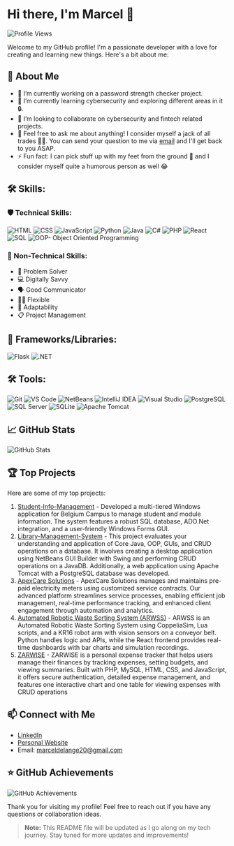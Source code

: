 # Hi there, I'm Marcel 👋

![Profile Views](https://komarev.com/ghpvc/?username=Cellie0320)

Welcome to my GitHub profile! I'm a passionate developer with a love for creating and learning new things.
Here's a bit about me:

##  👤  About Me
- 🔭 I’m currently working on a password strength checker project.
- 🌱 I’m currently learning cybersecurity and exploring different areas in it 🔒.
- 👯 I’m looking to collaborate on cybersecurity and fintech related projects.
- 💬 Feel free to ask me about anything! I consider myself a jack of all trades 🧰😜. You can send your question to me via [email](#-connect-with-me) and I'll get back to you ASAP.
- ⚡ Fun fact: I can pick stuff up with my feet from the ground 🦶 and I consider myself quite a humorous person as well 😂


## 🛠️ Skills:
### 🛡️ Technical Skills:
  ![HTML](https://img.shields.io/badge/HTML-E34F26?style=flat-square&logo=html5&logoColor=white)
  ![CSS](https://img.shields.io/badge/CSS-1572B6?style=flat-square&logo=css3&logoColor=white)
  ![JavaScript](https://img.shields.io/badge/JavaScript-F7DF1E?style=flat-square&logo=javascript&logoColor=black)
  ![Python](https://img.shields.io/badge/Python-3776AB?style=flat-square&logo=python&logoColor=white)
  ![Java](https://img.shields.io/badge/Java-007396?style=flat-square&logo=java&logoColor=white)
  ![C#](https://img.shields.io/badge/C%23-239120?style=flat-square&logo=c-sharp&logoColor=white)
  ![PHP](https://img.shields.io/badge/PHP-777BB4?style=flat-square&logo=php&logoColor=white)
  ![React](https://img.shields.io/badge/React-61DAFB?style=flat-square&logo=react&logoColor=black)
  ![SQL](https://img.shields.io/badge/SQL-4479A1?style=flat-square&logo=sql&logoColor=white)
  ![OOP- Object Oriented Programming](https://img.shields.io/badge/OOP-blue?style=flat-square&logo=object-group&logoColor=white)

### 🌟 Non-Technical Skills:
- 🧩 Problem Solver
- 💻 Digitally Savvy
- 🗣️ Good Communicator
- 🤸‍♂️ Flexible
- 🌱 Adaptability
- 📋 Project Management

## 🚀 Frameworks/Libraries:
![Flask](https://img.shields.io/badge/Flask-000000?style=flat-square&logo=flask&logoColor=white)
![.NET](https://img.shields.io/badge/.NET-512BD4?style=flat-square&logo=dotnet&logoColor=white)
  
## 🛠️ Tools:
![Git](https://img.shields.io/badge/Git-F05032?style=flat-square&logo=git&logoColor=white)
![VS Code](https://img.shields.io/badge/VS%20Code-007ACC?style=flat-square&logo=visual-studio-code&logoColor=white)
![NetBeans](https://img.shields.io/badge/NetBeans-1B6AC6?style=flat-square&logo=apache-netbeans-ide&logoColor=white)
![IntelliJ IDEA](https://img.shields.io/badge/IntelliJ%20IDEA-000000?style=flat-square&logo=intellij-idea&logoColor=white)
![Visual Studio](https://img.shields.io/badge/Visual%20Studio-5C2D91?style=flat-square&logo=visual-studio&logoColor=white)
![PostgreSQL](https://img.shields.io/badge/PostgreSQL-336791?style=flat-square&logo=postgresql&logoColor=white)
![SQL Server](https://img.shields.io/badge/SQL%20Server-CC2927?style=flat-square&logo=microsoft-sql-server&logoColor=white)
![SQLite](https://img.shields.io/badge/SQLite-003B57?style=flat-square&logo=sqlite&logoColor=white)
![Apache Tomcat](https://img.shields.io/badge/Apache%20Tomcat-F8DC75?style=flat-square&logo=apache-tomcat&logoColor=black)

## 📈 GitHub Stats

![GitHub Stats](https://github-readme-stats.vercel.app/api?username=Cellie0320&show_icons=true&theme=radical)

## 🏆 Top Projects

Here are some of my top projects:

1. [Student-Info-Management](https://github.com/Ashley-Vetter/Student-Info-Management) - Developed a multi-tiered Windows application for Belgium Campus to manage student and module information. The system features a robust SQL database, ADO.Net integration, and a user-friendly Windows Forms GUI.
2. [Library-Management-System](https://github.com/Chandri0406/Library-Management-System) - This project evaluates your understanding and application of Core Java, OOP, GUIs, and CRUD operations on a database. It involves creating a desktop application using NetBeans GUI Builder with Swing and performing CRUD operations on a JavaDB. Additionally, a web application using Apache Tomcat with a PostgreSQL database was developed.
3. [ApexCare Solutions](https://github.com/Chandri0406/ApexCare) - ApexCare Solutions manages and maintains pre-paid electricity meters using customized service contracts. Our advanced platform streamlines service processes, enabling efficient job management, real-time performance tracking, and enhanced client engagement through automation and analytics.
4. [Automated Robotic Waste Sorting System (ARWSS)](https://github.com/Cellie0320/ARWSS) - ARWSS is an Automated Robotic Waste Sorting System using CoppeliaSim, Lua scripts, and a KR16 robot arm with vision sensors on a conveyor belt. Python handles logic and APIs, while the React frontend provides real-time dashboards with bar charts and simulation recordings.
5. [ZARWISE](https://github.com/Cellie0320/personal_expense_tracker) - ZARWISE is a personal expense tracker that helps users manage their finances by tracking expenses, setting budgets, and viewing summaries. Built with PHP, MySQL, HTML, CSS, and JavaScript, it offers secure authentication, detailed expense management, and features one interactive chart and one table for viewing expenses with CRUD operations

## 📫 Connect with Me
- [LinkedIn](https://www.linkedin.com/in/marcel-de-lange-2709b9207?lipi=urn%3Ali%3Apage%3Ad_flagship3_profile_view_base_contact_details%3BbhJWnUFDTQ6zUTiEnCj8Ew%3D%3D)
- [Personal Website](https://cellie0320.github.io/Marcel-De-Lange-Portfolio-V2/)
- Email: marceldelange20@gmail.com

## ⭐ GitHub Achievements
![GitHub Achievements](https://github-profile-trophy.vercel.app/?username=Cellie0320&theme=radical&column=7)

Thank you for visiting my profile! Feel free to reach out if you have any questions or collaboration ideas.

> **Note:** This README file will be updated as I go along on my tech journey. Stay tuned for more updates and improvements!
